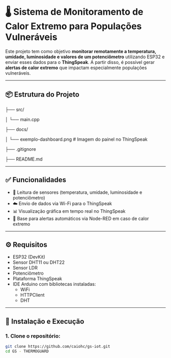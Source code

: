  # 🌡️ Sistema de Monitoramento de Calor Extremo para Populações Vulneráveis

Este projeto tem como objetivo **monitorar remotamente a temperatura, umidade, luminosidade e valores de um potenciômetro** utilizando ESP32 e enviar esses dados para o **ThingSpeak**. A partir disso, é possível gerar **alertas de calor extremo** que impactam especialmente populações vulneráveis.

---

## 📦 Estrutura do Projeto

├── src/

│ └── main.cpp

├── docs/

│ └── exemplo-dashboard.png # Imagem do painel no ThingSpeak

├── .gitignore

├── README.md


---

## ✅ Funcionalidades

- 📡 Leitura de sensores (temperatura, umidade, luminosidade e potenciômetro)
- ☁️ Envio de dados via Wi-Fi para o ThingSpeak
- 📊 Visualização gráfica em tempo real no ThingSpeak
- 🚨 Base para alertas automáticos via Node-RED em caso de calor extremo

---

## ⚙️ Requisitos

- ESP32 (DevKit)
- Sensor DHT11 ou DHT22
- Sensor LDR
- Potenciômetro
- Plataforma ThingSpeak
- IDE Arduino com bibliotecas instaladas:
  - WiFi
  - HTTPClient
  - DHT

---

## 🚀 Instalação e Execução

### 1. Clone o repositório:

```bash
git clone https://github.com/caiohc/gs-iot.git
cd GS - THERMOGUARD 

 
